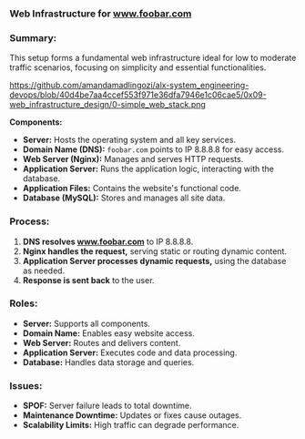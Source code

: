 ### Web Infrastructure for www.foobar.com


### Summary:
This setup forms a fundamental web infrastructure ideal for low to moderate traffic scenarios, focusing on simplicity and essential functionalities.

https://github.com/amandamadlingozi/alx-system_engineering-devops/blob/40d4be7aa4ccef553f971e36dfa7946e1c06cae5/0x09-web_infrastructure_design/0-simple_web_stack.png

**Components:**
- **Server:** Hosts the operating system and all key services.
- **Domain Name (DNS):** `foobar.com` points to IP 8.8.8.8 for easy access.
- **Web Server (Nginx):** Manages and serves HTTP requests.
- **Application Server:** Runs the application logic, interacting with the database.
- **Application Files:** Contains the website's functional code.
- **Database (MySQL):** Stores and manages all site data.

### Process:
1. **DNS resolves www.foobar.com** to IP 8.8.8.8.
2. **Nginx handles the request,** serving static or routing dynamic content.
3. **Application Server processes dynamic requests,** using the database as needed.
4. **Response is sent back** to the user.

### Roles:
- **Server:** Supports all components.
- **Domain Name:** Enables easy website access.
- **Web Server:** Routes and delivers content.
- **Application Server:** Executes code and data processing.
- **Database:** Handles data storage and queries.

### Issues:
- **SPOF:** Server failure leads to total downtime.
- **Maintenance Downtime:** Updates or fixes cause outages.
- **Scalability Limits:** High traffic can degrade performance.
